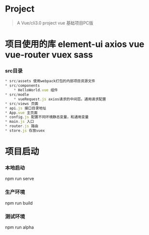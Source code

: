 # Project
> A Vue/cli3.0 project vue 基础项目PC版

# 项目使用的库 element-ui axios vue vue-router vuex sass
### src目录
```js
* src/assets 使用webpack打包的内部项目资源文件
* src/components 
    * HelloWorld.vue 组件
* src/modle
    * vueRequest.js axios请求的中间层。通用请求配置
* src/views 页面
* api.js 接口目录地址
* App.vue 主页面
* config.js 配置不同环境静态变量，和通用变量
* main.js 入口
* router.js 路由
* store.js 存放vuex
```
# 项目启动
### 本地启动
npm run serve
### 生产环境
npm run build
### 测试环境
npm run alpha
